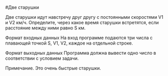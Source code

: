 #Две старушки

Две старушки идут навстречу друг другу с постоянными скоростями V1 и V2 км/ч. Определите, через какое время старушки 
встретятся, если расстояние между ними равно S км.

Формат входных данных
На вход программе подаются три числа с плавающей точкой S, V1, V2, каждое на отдельной строке.

Формат выходных данных 
Программа должна вывести одно число в соответствии с условием задачи.

Примечание. Это очень быстрые старушки.